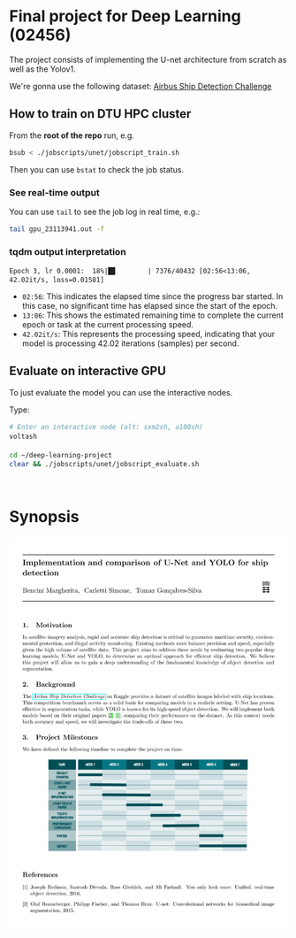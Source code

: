 # Final project for Deep Learning (02456)

The project consists of implementing the U-net architecture from scratch as well as the Yolov1. 

We're gonna use the following dataset: [Airbus Ship Detection Challenge](https://www.kaggle.com/competitions/airbus-ship-detection/)


## How to train on DTU HPC cluster

From the **root of the repo** run, e.g.

```bash
bsub < ./jobscripts/unet/jobscript_train.sh
```

Then you can use `bstat` to check the job status.


### See real-time output

You can use `tail` to see the job log in real time, e.g.:

```bash
tail gpu_23113941.out -f
```


### tqdm output interpretation

```
Epoch 3, lr 0.0001:  18%|█▊        | 7376/40432 [02:56<13:06, 42.02it/s, loss=0.01581]
```

- `02:56`: This indicates the elapsed time since the progress bar started. In this case, no significant time has elapsed since the start of the epoch.
- `13:06`: This shows the estimated remaining time to complete the current epoch or task at the current processing speed.
- `42.02it/s`: This represents the processing speed, indicating that your model is processing 42.02 iterations (samples) per second.




## Evaluate on interactive GPU

To just evaluate the model you can use the interactive nodes.

Type:
```sh
# Enter an interactive node (alt: sxm2sh, a100sh)
voltash                         

cd ~/deep-learning-project
clear && ./jobscripts/unet/jobscript_evaluate.sh
```



<br>

# Synopsis

![synopsis](synopsis.jpg)
